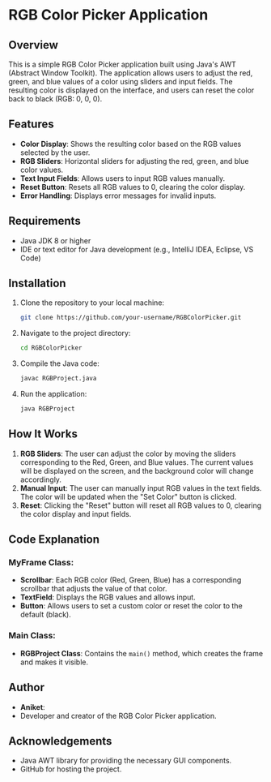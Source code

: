 # RGB Color Picker Application

## Overview
This is a simple RGB Color Picker application built using Java's AWT (Abstract Window Toolkit). The application allows users to adjust the red, green, and blue values of a color using sliders and input fields. The resulting color is displayed on the interface, and users can reset the color back to black (RGB: 0, 0, 0).

## Features
- **Color Display**: Shows the resulting color based on the RGB values selected by the user.
- **RGB Sliders**: Horizontal sliders for adjusting the red, green, and blue color values.
- **Text Input Fields**: Allows users to input RGB values manually.
- **Reset Button**: Resets all RGB values to 0, clearing the color display.
- **Error Handling**: Displays error messages for invalid inputs.

## Requirements
- Java JDK 8 or higher
- IDE or text editor for Java development (e.g., IntelliJ IDEA, Eclipse, VS Code)

## Installation
1. Clone the repository to your local machine:

    ```bash
    git clone https://github.com/your-username/RGBColorPicker.git
    ```

2. Navigate to the project directory:

    ```bash
    cd RGBColorPicker
    ```

3. Compile the Java code:

    ```bash
    javac RGBProject.java
    ```

4. Run the application:

    ```bash
    java RGBProject
    ```

## How It Works
1. **RGB Sliders**: The user can adjust the color by moving the sliders corresponding to the Red, Green, and Blue values. The current values will be displayed on the screen, and the background color will change accordingly.
2. **Manual Input**: The user can manually input RGB values in the text fields. The color will be updated when the "Set Color" button is clicked.
3. **Reset**: Clicking the "Reset" button will reset all RGB values to 0, clearing the color display and input fields.

## Code Explanation
### MyFrame Class:
- **Scrollbar**: Each RGB color (Red, Green, Blue) has a corresponding scrollbar that adjusts the value of that color.
- **TextField**: Displays the RGB values and allows input.
- **Button**: Allows users to set a custom color or reset the color to the default (black).

### Main Class:
- **RGBProject Class**: Contains the `main()` method, which creates the frame and makes it visible.

## Author
- **Aniket**:
- Developer and creator of the RGB Color Picker application.

## Acknowledgements
- Java AWT library for providing the necessary GUI components.
- GitHub for hosting the project.

